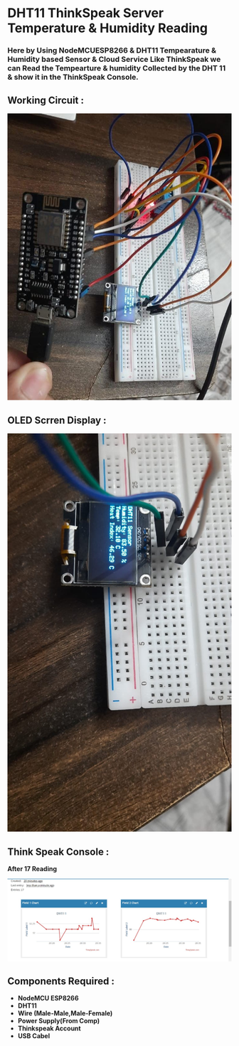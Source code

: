 # DHT11 ThinkSpeak Server Temperature & Humidity Reading


### Here by Using NodeMCUESP8266 & DHT11 Tempearature & Humidity based Sensor &  Cloud Service Like ThinkSpeak we can Read the Tempearture & humidity Collected by the DHT 11  & show it in the ThinkSpeak Console.

## Working Circuit :

<img src='./img/workingckt.jpg'>

## OLED Scrren Display  :
<img src='./img/dhtoledscreen.jpg'>

## Think Speak Console :

<B> After 17 Reading

<img src='./img/thinkspeakconsole.jpg'>

## Components Required :

<ul>
<li>NodeMCU ESP8266</li>
<li>DHT11</li>
<li>Wire (Male-Male,Male-Female)</li>
<li>Power Supply(From Comp)</li>
<li>Thinkspeak Account</li>
<li> USB Cabel </li>
</ul>